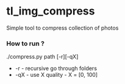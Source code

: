 # tl_img_compress
Simple tool to compress collection of photos 

### How to run ? 

./compress.py path [-r][-qX]
- -r - recursive go through folders
- -qX - use X quality - X = [0, 100]
 
